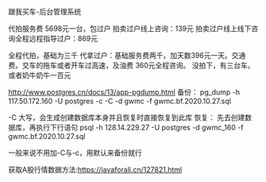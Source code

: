 跟我买车-后台管理系统

代拍服务费 5698元一台，包过户
拍卖过户线上咨询：139元
拍卖过户线上线下咨询全程远程指导过户：869元

全程代拍，基础为三千
代拿过户：基础服务费两千。加天数396元一天。交通费。交车的拖车或者开车过高速，及油费
360元全程咨询。  没拍下，有三台车。或者奶牛奶牛一百元



http://www.postgres.cn/docs/13/app-pgdump.html
备份：
pg_dump -h 117.50.172.160 -U postgres -c -C -d gwmc -f gwmc.bf.2020.10.27.sql

-C 大写，会生成创建数据库本身并且恢复时直接恢复到此库
恢复：
先去创建数据库，再执行下行语句
psql -h 128.14.229.27 -U postgres -d gwmc_160 -f gwmc.bf.2020.10.27.sql

一般来说不用加-C与-c，用默认来备份就行

获取A股行情数据方法:https://javaforall.cn/127821.html
 